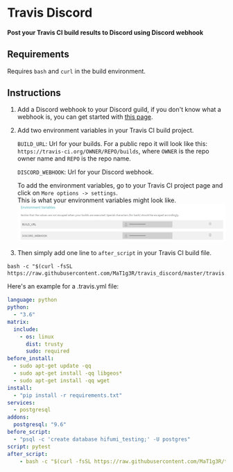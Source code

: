 # Travis Discord
#### Post your Travis CI build results to Discord using Discord webhook

## Requirements
Requires `bash` and `curl` in the build environment.

## Instructions

1. Add a Discord webhook to your Discord guild, if you don't know what a webhook is, you can get started with [this page](https://support.discordapp.com/hc/en-us/articles/228383668-Intro-to-Webhooks).  
2. Add two environment variables in your Travis CI build project.  

      `BUILD_URL`: Url for your builds. For a public repo it will look like this: `https://travis-ci.org/OWNER/REPO/builds`, where `OWNER` is the repo owner name and `REPO` is the repo name.

      `DISCORD_WEBHOOK`: Url for your Discord webhook.

      To add the environment variables, go to your Travis CI project page and click on `More options -> settings`.  
      This is what your environment variables might look like.
![](environment.png)

3. Then simply add one line to `after_script` in your Travis CI build file.
```
bash -c "$(curl -fsSL https://raw.githubusercontent.com/MaT1g3R/travis_discord/master/travis.sh)"
```
Here's an example for a .travis.yml file:
```yml
language: python
python:
  - "3.6"
matrix:
  include:
    - os: linux
      dist: trusty
      sudo: required
before_install:
  - sudo apt-get update -qq
  - sudo apt-get install -qq libgeos*
  - sudo apt-get install -qq wget
install:
  - "pip install -r requirements.txt"
services:
  - postgresql
addons:
  postgresql: "9.6"
before_script:
  - "psql -c 'create database hifumi_testing;' -U postgres"
script: pytest
after_script:
    - bash -c "$(curl -fsSL https://raw.githubusercontent.com/MaT1g3R/travis_discord/master/travis.sh)"
```
